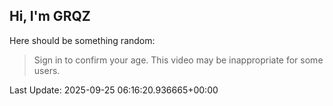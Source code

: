 ## Hi, I'm GRQZ
Here should be something random:  
> Sign in to confirm your age. This video may be inappropriate for some users.


Last Update: 2025-09-25 06:16:20.936665+00:00
